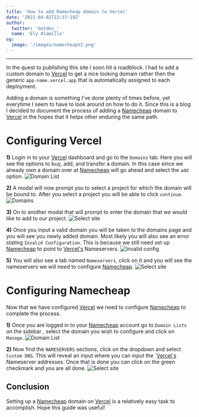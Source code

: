 ```yaml
---
title: 'How to add Namecheap domain to Vercel'
date: '2021-04-02T22:37:19Z'
author:
  twitter: 'botdev_'
  name: 'Ely Alamillo'
og:
  image: '/images/namecheapV2.png'
---
```


---

In the quest to publishing this site I soon hit a roadblock. I had to add a custom domain to [Vercel](https://vercel.com/) to get a nice looking domain rather then the generic `app-name.vercel.app` that is automatically assigned to each deployment.

Adding a domain is something I've done plenty of times before, yet everytime I seem to have to look around on how to do it. Since this is a blog I decided to document the process of adding a [Namecheap](https://namecheap.com/) domain to [Vercel](https://vercel.com/) in the hopes that it helps other enduring the same path.

# Configuring Vercel

**1)** Login in to your [Vercel](https://vercel.com/) dashboard and go to the `Domains` tab. Here you will see the options to buy, add, and transfer a domain. In this case since we already own a domain over at [Namecheap](https://namecheap.com/) will go ahead and select the `add` option.
![Domain List](/images/domains.png)

**2)** A modal will now prompt you to select a project for which the domain will be bound to. After you select a project you will be able to click `continue`.
![Domains](/images/select-site.png)

**3)** On to another modal that will prompt to enter the domain that we would like to add to our project.
![Select site](/images/select-site.png)

**4)** Once you input a valid domain you will be taken to the domains page and you will see you newly added domain. Most likely you will also see an error stating `Invalid Configuration`. This is because we still need set up [Namecheap](https://namecheap.com/) to point to [Vercel's](https://vercel.com/) Nameservers.
![Invalid config](/images/invalid-config.png)

**5)** You will also see a tab named `Nameservers`, click on it and you will see the nameservers we will need to configure [Namecheap](https://namecheap.com/).
![Select site](/images/nameservers.png)

# Configuring Namecheap

Now that we have configured [Vercel](https://vercel.com/) we need to configure [Namecheap](https://namecheap.com/) to complete the process.

**1)** Once you are logged in to your [Namecheap](https://namecheap.com/) account go to `Domain Lists` on the sidebar , select the domain you wish to configure and click on `Manage`.
![Domain List](/images/domain-list.png)

**2)** Now find the `NAMESERVERS` sections, click on the dropdown and select `Custom DNS`. This will reveal an input where you can input the `[Vercel's](https://vercel.com/) Nameserver addresses. Once that is done you can click on the green checkmark and you are all done.
![Select site](/images/nc-ns-config.png)

## Conclusion

Setting up a [Namecheap](https://namecheap.com/) domain on [Vercel](https://vercel.com/) is a relatively easy task to accomplish. Hope this guide was useful!